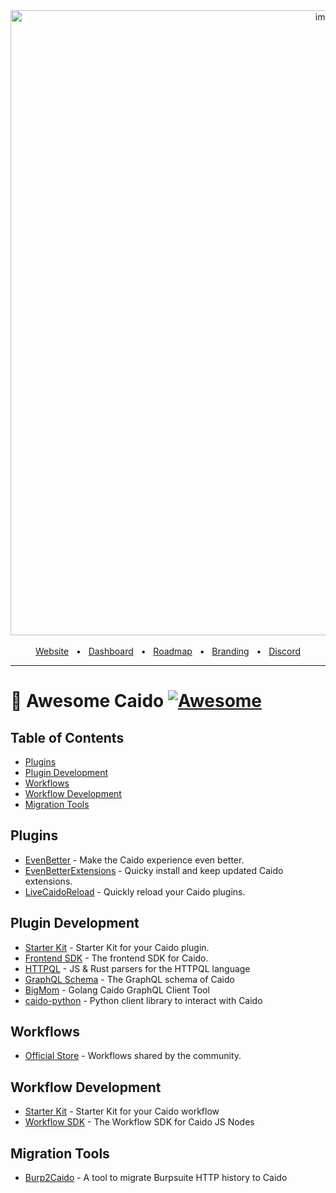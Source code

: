 <div align="center">
  <img width="1000" alt="image" src="https://user-images.githubusercontent.com/6225588/211916659-567751d1-0225-402b-9141-4145c18b0834.png">

  <br />
  <br />
  <a href="https://caido.io/">Website</a>
  <span>&nbsp;&nbsp;•&nbsp;&nbsp;</span>
  <a href="https://dashboard.caido.io/">Dashboard</a>
  <span>&nbsp;&nbsp;•&nbsp;&nbsp;</span>
  <a href="https://links.caido.io/roadmap">Roadmap</a>
  <span>&nbsp;&nbsp;•&nbsp;&nbsp;</span>
  <a href="https://github.com/caido/caido/tree/main/brand">Branding</a>
  <span>&nbsp;&nbsp;•&nbsp;&nbsp;</span>
  <a href="https://links.caido.io/www-discord" target="_blank">Discord</a>
  <br />
  <hr />
</div>

# 🔗 Awesome Caido [![Awesome](https://awesome.re/badge.svg)](https://awesome.re)

## Table of Contents

- [Plugins](#plugins)
- [Plugin Development](#plugin-development)
- [Workflows](#workflows)
- [Workflow Development](#workflow-development)
- [Migration Tools](#migration-tools)

## Plugins
- [EvenBetter](https://github.com/bebiksior/EvenBetter) - Make the Caido experience even better.
- [EvenBetterExtensions](https://github.com/bebiksior/EvenBetterExtensions) - Quicky install and keep updated Caido extensions.
- [LiveCaidoReload](https://github.com/bebiksior/LiveCaidoReloadPlugin) -  Quickly reload your Caido plugins.

## Plugin Development
- [Starter Kit](https://github.com/caido/starterkit-plugin) - Starter Kit for your Caido plugin.
- [Frontend SDK](https://github.com/caido/sdk-frontend) - The frontend SDK for Caido.
- [HTTPQL](https://github.com/caido/httpql) - JS & Rust parsers for the HTTPQL language
- [GraphQL Schema](https://github.com/caido/caido/blob/main/plugin/schema.graphql) - The GraphQL schema of Caido
- [BigMom](https://github.com/Dyrandy/bigmom) - Golang Caido GraphQL Client Tool
- [caido-python](https://github.com/thiezn/caido-python) - Python client library to interact with Caido

## Workflows
- [Official Store](https://github.com/caido/workflows) - Workflows shared by the community.

## Workflow Development
- [Starter Kit](https://github.com/caido/starterkit-workflow) - Starter Kit for your Caido workflow
- [Workflow SDK](https://github.com/caido/sdk-workflow) - The Workflow SDK for Caido JS Nodes

## Migration Tools
- [Burp2Caido](https://github.com/projectmonke/burp2caido) - A tool to migrate Burpsuite HTTP history to Caido
